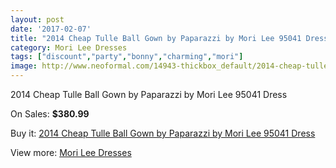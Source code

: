```yaml
---
layout: post
date: '2017-02-07'
title: "2014 Cheap Tulle Ball Gown by Paparazzi by Mori Lee 95041 Dress"
category: Mori Lee Dresses
tags: ["discount","party","bonny","charming","mori"]
image: http://www.neoformal.com/14943-thickbox_default/2014-cheap-tulle-ball-gown-by-paparazzi-by-mori-lee-95041-dress.jpg
---
```

2014 Cheap Tulle Ball Gown by Paparazzi by Mori Lee 95041 Dress

On Sales: **$380.99**
<a href="https://www.neoformal.com/en/mori-lee-dresses-2014/5100-2014-cheap-tulle-ball-gown-by-paparazzi-by-mori-lee-95041-dress.html"><amp-img layout="responsive" width="600" height="600" src="//www.neoformal.com/14943-thickbox_default/2014-cheap-tulle-ball-gown-by-paparazzi-by-mori-lee-95041-dress.jpg" alt="2014 Cheap Tulle Ball Gown by Paparazzi by Mori Lee 95041 Dress 0" /></a>
<a href="https://www.neoformal.com/en/mori-lee-dresses-2014/5100-2014-cheap-tulle-ball-gown-by-paparazzi-by-mori-lee-95041-dress.html"><amp-img layout="responsive" width="600" height="600" src="//www.neoformal.com/14947-thickbox_default/2014-cheap-tulle-ball-gown-by-paparazzi-by-mori-lee-95041-dress.jpg" alt="2014 Cheap Tulle Ball Gown by Paparazzi by Mori Lee 95041 Dress 1" /></a>
<a href="https://www.neoformal.com/en/mori-lee-dresses-2014/5100-2014-cheap-tulle-ball-gown-by-paparazzi-by-mori-lee-95041-dress.html"><amp-img layout="responsive" width="600" height="600" src="//www.neoformal.com/14946-thickbox_default/2014-cheap-tulle-ball-gown-by-paparazzi-by-mori-lee-95041-dress.jpg" alt="2014 Cheap Tulle Ball Gown by Paparazzi by Mori Lee 95041 Dress 2" /></a>
<a href="https://www.neoformal.com/en/mori-lee-dresses-2014/5100-2014-cheap-tulle-ball-gown-by-paparazzi-by-mori-lee-95041-dress.html"><amp-img layout="responsive" width="600" height="600" src="//www.neoformal.com/14945-thickbox_default/2014-cheap-tulle-ball-gown-by-paparazzi-by-mori-lee-95041-dress.jpg" alt="2014 Cheap Tulle Ball Gown by Paparazzi by Mori Lee 95041 Dress 3" /></a>
<a href="https://www.neoformal.com/en/mori-lee-dresses-2014/5100-2014-cheap-tulle-ball-gown-by-paparazzi-by-mori-lee-95041-dress.html"><amp-img layout="responsive" width="600" height="600" src="//www.neoformal.com/14944-thickbox_default/2014-cheap-tulle-ball-gown-by-paparazzi-by-mori-lee-95041-dress.jpg" alt="2014 Cheap Tulle Ball Gown by Paparazzi by Mori Lee 95041 Dress 4" /></a>

Buy it: [2014 Cheap Tulle Ball Gown by Paparazzi by Mori Lee 95041 Dress](https://www.neoformal.com/en/mori-lee-dresses-2014/5100-2014-cheap-tulle-ball-gown-by-paparazzi-by-mori-lee-95041-dress.html "2014 Cheap Tulle Ball Gown by Paparazzi by Mori Lee 95041 Dress")

View more: [Mori Lee Dresses](https://www.neoformal.com/en/62-mori-lee-dresses-2014 "Mori Lee Dresses")